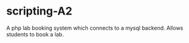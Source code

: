 scripting-A2
============

A php lab booking system which connects to a mysql backend. Allows students to book a lab. 
